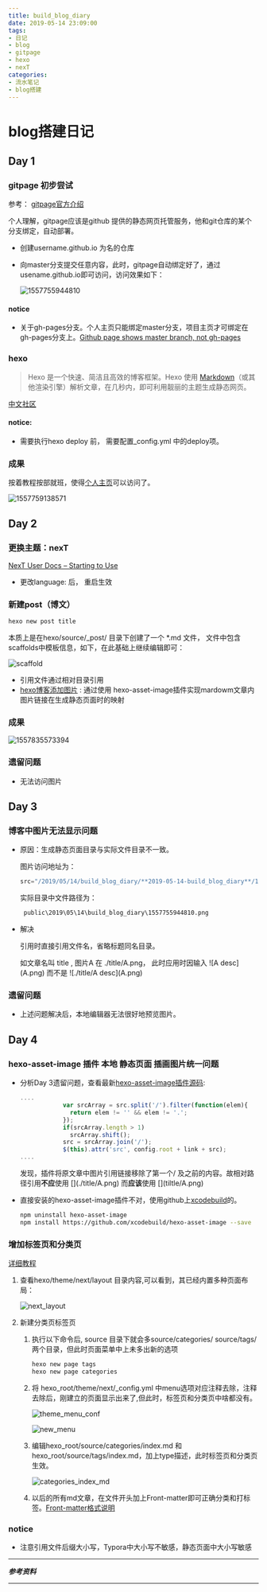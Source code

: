 ```yaml
---
title: build_blog_diary
date: 2019-05-14 23:09:00
tags: 
- 日记 
- blog 
- gitpage 
- hexo 
- nexT
categories: 
- 流水笔记 
- blog搭建
---
```


# blog搭建日记


##  Day 1

### gitpage 初步尝试

参考： [gitpage官方介绍][1]

个人理解，gitpage应该是github 提供的静态网页托管服务，他和git仓库的某个分支绑定，自动部署。

- 创建username.github.io 为名的仓库

- 向master分支提交任意内容，此时，gitpage自动绑定好了，通过usename.github.io即可访问，访问效果如下：

  ![1557755944810](2019-05-14-build_blog_diary/1557755944810.png)

#### notice

- 关于gh-pages分支。个人主页只能绑定master分支，项目主页才可绑定在gh-pages分支上。[Github page shows master branch, not gh-pages][5]

### hexo 

> Hexo 是一个快速、简洁且高效的博客框架。Hexo 使用 [Markdown](http://daringfireball.net/projects/markdown/)（或其他渲染引擎）解析文章，在几秒内，即可利用靓丽的主题生成静态网页。

[中文社区][2]

#### notice:

- 需要执行hexo deploy 前， 需要配置_config.yml 中的deploy项。



### 成果

按着教程按部就班，使得[个人主页][3]可以访问了。

![1557759138571](2019-05-14-build_blog_diary/1557759138571.png)

## Day 2

### 更换主题：nexT

[NexT User Docs – Starting to Use][4]

- 更改language:  后， 重启生效

### 新建post（博文）

```sh
hexo new post title
```

本质上是在hexo/source/_post/ 目录下创建了一个 *.md 文件， 文件中包含scaffolds中模板信息，如下，在此基础上继续编辑即可：

![scaffold](2019-05-14-build_blog_diary/scaffold.PNG)



- 引用文件通过相对目录引用
- [hexo博客添加图片][6] : 通过使用 hexo-asset-image插件实现mardowm文章内图片链接在生成静态页面时的映射

### 成果

![1557835573394](2019-05-14-build_blog_diary/1557835573394.png)
### 遗留问题

- 无法访问图片

## Day 3

### 博客中图片无法显示问题

- 原因：生成静态页面目录与实际文件目录不一致。

  图片访问地址为： 

  ```js
  src="/2019/05/14/build_blog_diary/**2019-05-14-build_blog_diary**/1557755944810.png"
  ```

  实际目录中文件路径为：

  ```sh
   public\2019\05\14\build_blog_diary\1557755944810.png
  ```

- 解决

  引用时直接引用文件名，省略标题同名目录。

  如文章名叫 title , 图片A 在 ./title/A.png， 此时应用时因输入 \!\[A desc\]\(A.png\) 而不是 \!\[./title/A desc\]\(A.png\)

### 遗留问题

- 上述问题解决后，本地编辑器无法很好地预览图片。

## Day 4

### hexo-asset-image 插件 本地 静态页面 插画图片统一问题

- 分析Day 3遗留问题，查看最新[hexo-asset-image插件源码](https://github.com/xcodebuild/hexo-asset-image/blob/master/index.js):

  ```javascript
  ....
  			  var srcArray = src.split('/').filter(function(elem){
  				return elem != '' && elem != '.';
  			  });
  			  if(srcArray.length > 1)
  				srcArray.shift();
  			  src = srcArray.join('/');
  			  $(this).attr('src', config.root + link + src);
  ....
  ```

  发现，插件将原文章中图片引用链接移除了第一个/ 及之前的内容。故相对路径引用**不应**使用 \[\]\(./title/A.png\) 而**应该**使用  \[\]\(tiltle/A.png\)

- 直接安装的hexo-asset-image插件不对，使用github上[xcodebuild](https://github.com/xcodebuild)的。

  ```sh
  npm uninstall hexo-asset-image
  npm install https://github.com/xcodebuild/hexo-asset-image --save
  ```

### 增加标签页和分类页

[详细教程](http://theme-next.iissnan.com/theme-settings.html)

1. 查看hexo/theme/next/layout 目录内容,可以看到，其已经内置多种页面布局：

   ![next_layout](2019-05-14-build_blog_diary/next_layout.png)

2. 新建分类页标签页

   1. 执行以下命令后, source 目录下就会多source/categories/
      source/tags/两个目录，但此时页面菜单中上未多出新的选项

      ```sh
      hexo new page tags
      hexo new page categories
      ```

   2. 将 hexo_root/theme/next/_config.yml 中menu选项对应注释去除，注释去除后，刚建立的页面显示出来了,但此时，标签页和分类页中啥都没有。

      ![theme_menu_conf](2019-05-14-build_blog_diary/theme_menu_config.png)

      ![new_menu](2019-05-14-build_blog_diary/new_menu.png)

   3. 编辑hexo_root/source/categories/index.md 和 hexo_root/source/tags/index.md，加上type描述，此时标签页和分类页生效。

      ![categories_index_md](2019-05-14-build_blog_diary/categories_index_md.png)

   4. 以后的所有md文章，在文件开头加上Front-matter即可正确分类和打标签。[Front-matter格式说明](https://hexo.io/zh-cn/docs/front-matter.html#%E5%88%86%E7%B1%BB%E5%92%8C%E6%A0%87%E7%AD%BE)

### notice

- 注意引用文件后缀大小写，Typora中大小写不敏感，静态页面中大小写敏感

----

***参考资料***

[1]:https://pages.github.com/
[2]: https://hexo.io/zh-cn/docs/
[3]:  https://neversn.github.io/
[4]:https://theme-next.org/docs/getting-started/

[5]: https://stackoverflow.com/questions/25559292/github-page-shows-master-branch-not-gh-pages
[6]:https://www.jianshu.com/p/cf0628478a4e



---
